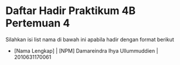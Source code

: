 # Daftar Hadir Praktikum 4B Pertemuan 4
Silahkan isi list nama di bawah ini apabila hadir dengan format berikut

- [Nama Lengkap] | [NPM]
Damareindra Ihya Ullummuddien | 2010631170061
